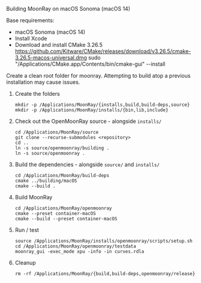 Building MoonRay on macOS Sonoma (macOS 14)

Base requirements:
- macOS Sonoma (macOS 14)
- Install Xcode
- Download and install CMake 3.26.5
    https://github.com/Kitware/CMake/releases/download/v3.26.5/cmake-3.26.5-macos-universal.dmg
    sudo "/Applications/CMake.app/Contents/bin/cmake-gui" --install

Create a clean root folder for moonray.  Attempting to build atop a previous installation may cause issues.

1. Create the folders
    ```
    mkdir -p /Applications/MoonRay/{installs,build,build-deps,source}
    mkdir -p /Applications/MoonRay/installs/{bin,lib,include}
    ```

2. Check out the OpenMoonRay source - alongside `installs/`
    ```
    cd /Applications/MoonRay/source
    git clone --recurse-submodules <repository>
    cd ..
    ln -s source/openmoonray/building .
    ln -s source/openmoonray .
    ```

3. Build the dependencies - alongside `source/` and `installs/`
    ```
    cd /Applications/MoonRay/build-deps
    cmake ../building/macOS
    cmake --build .
    ```

4. Build MoonRay
    ```
    cd /Applications/MoonRay/openmoonray
    cmake --preset container-macOS
    cmake --build --preset container-macOS

5. Run / test
    ```
    source /Applications/MoonRay/installs/openmoonray/scripts/setup.sh
    cd /Applications/MoonRay/openmoonray/testdata
    moonray_gui -exec_mode xpu -info -in curves.rdla
    ```

7. Cleanup
    ```
    rm -rf /Applications/MoonRay/{build,build-deps,openmoonray/release}
    ```
